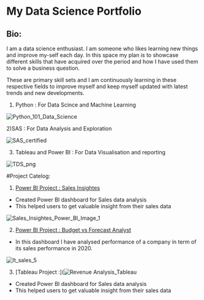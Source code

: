 # My Data Science Portfolio

## Bio: 
I am a data science enthusiast. I am someone who likes learning new things and improve my-self each day. In this space my plan is to showcase different skills that have acquired over the period and how I have used them to solve a business question. 

These are primary skill sets and I am continuously learning in these respective fields to improve myself and keep myself updated with latest trends and new developments.

1) Python : For Data Scince and Machine Learning

![Python_101_Data_Science](https://user-images.githubusercontent.com/61430361/103727762-1a84ce80-5002-11eb-9347-82cb7f13d718.png)

2)SAS : For Data Analysis and Exploration 

![SAS_certified](https://user-images.githubusercontent.com/61430361/103727764-1bb5fb80-5002-11eb-9fa1-ce428ee68d1b.png)

3) Tableau and Power BI : For Data Visualisation and reporting

![TDS_png](https://user-images.githubusercontent.com/61430361/103727767-1c4e9200-5002-11eb-8bee-5fb664334476.png)


#Project Catelog:

1) [Power BI Project : Sales Insightes](https://github.com/harshuvj/Power-BI-Projects/blob/main/README.md)

- Created Power BI dashboard for Sales data analysis
- This helped users to get valuable insight from their sales data

![Sales_Insightes_Power_BI_Image_1](https://user-images.githubusercontent.com/61430361/103799835-a255f180-5071-11eb-8764-d3a747d099e9.JPG)


2) [Power BI Project : Budget vs  Forecast Analyst](https://github.com/harshuvj/Power-BI-Project_102/blob/main/README.md)

- In this dashboard I have analysed performance of a company in term of its sales performance in 2020.

![It_sales_5](https://user-images.githubusercontent.com/61430361/103800345-4f306e80-5072-11eb-95cd-e6cf259fe9fb.JPG)

3) [Tableau Project :](![Revenue Analysis_Tableau](https://user-images.githubusercontent.com/61430361/103801904-5f494d80-5074-11eb-924f-5f5d1ce72da7.jpg)

- Created Power BI dashboard for Sales data analysis
- This helped users to get valuable insight from their sales data


